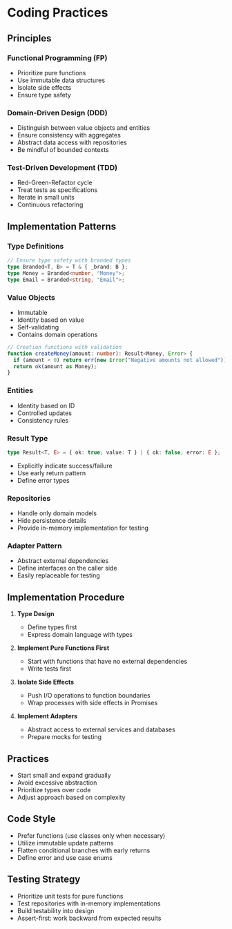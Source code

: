 # Coding Practices

## Principles

### Functional Programming (FP)

- Prioritize pure functions
- Use immutable data structures
- Isolate side effects
- Ensure type safety

### Domain-Driven Design (DDD)

- Distinguish between value objects and entities
- Ensure consistency with aggregates
- Abstract data access with repositories
- Be mindful of bounded contexts

### Test-Driven Development (TDD)

- Red-Green-Refactor cycle
- Treat tests as specifications
- Iterate in small units
- Continuous refactoring

## Implementation Patterns

### Type Definitions

```typescript
// Ensure type safety with branded types
type Branded<T, B> = T & { _brand: B };
type Money = Branded<number, "Money">;
type Email = Branded<string, "Email">;
```

### Value Objects

- Immutable
- Identity based on value
- Self-validating
- Contains domain operations

```typescript
// Creation functions with validation
function createMoney(amount: number): Result<Money, Error> {
  if (amount < 0) return err(new Error("Negative amounts not allowed"));
  return ok(amount as Money);
}
```

### Entities

- Identity based on ID
- Controlled updates
- Consistency rules

### Result Type

```typescript
type Result<T, E> = { ok: true; value: T } | { ok: false; error: E };
```

- Explicitly indicate success/failure
- Use early return pattern
- Define error types

### Repositories

- Handle only domain models
- Hide persistence details
- Provide in-memory implementation for testing

### Adapter Pattern

- Abstract external dependencies
- Define interfaces on the caller side
- Easily replaceable for testing

## Implementation Procedure

1. **Type Design**
   - Define types first
   - Express domain language with types

2. **Implement Pure Functions First**
   - Start with functions that have no external dependencies
   - Write tests first

3. **Isolate Side Effects**
   - Push I/O operations to function boundaries
   - Wrap processes with side effects in Promises

4. **Implement Adapters**
   - Abstract access to external services and databases
   - Prepare mocks for testing

## Practices

- Start small and expand gradually
- Avoid excessive abstraction
- Prioritize types over code
- Adjust approach based on complexity

## Code Style

- Prefer functions (use classes only when necessary)
- Utilize immutable update patterns
- Flatten conditional branches with early returns
- Define error and use case enums

## Testing Strategy

- Prioritize unit tests for pure functions
- Test repositories with in-memory implementations
- Build testability into design
- Assert-first: work backward from expected results
